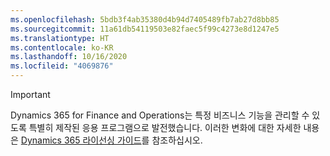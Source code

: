 ```yaml
---
ms.openlocfilehash: 5bdb3f4ab35380d4b94d7405489fb7ab27d8bb85
ms.sourcegitcommit: 11a61db54119503e82faec5f99c4273e8d1247e5
ms.translationtype: HT
ms.contentlocale: ko-KR
ms.lasthandoff: 10/16/2020
ms.locfileid: "4069876"
---
```

> [!IMPORTANT]
> Dynamics 365 for Finance and Operations는 특정 비즈니스 기능을 관리할 수 있도록 특별히 제작된 응용 프로그램으로 발전했습니다. 이러한 변화에 대한 자세한 내용은 [Dynamics 365 라이선싱 가이드](https://mbs.microsoft.com/Files/public/365/Dynamics365LicensingGuide.pdf)를 참조하십시오.
 
